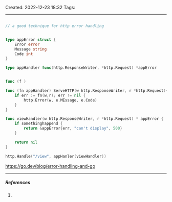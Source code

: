 Created: 2022-12-23 18:32
Tags: 
____
```go

// a good technique for http error handling


type appError struct {
	Error error
	Message string
	Code int
}

type appHandler func(http.ResponseWriter, *http.Request) *appError


func (f )

func (fn appHandler) ServeHTTP(w http.ResponseWriter, r *http.Request){
	if err := fn(w,r); err != nil {
		http.Error(w, e.MEssage, e.Code)
	}
}

func viewHandler(w http.ResponseWriter, r *http.Request) * appError {
	if somethinghappend {
		return &appError{err, "can't display", 500}
	}

	return nil
}

http.Handle("/view", appHanler(viewHandler))


```

https://go.dev/blog/error-handling-and-go
_____
##### References
1.

